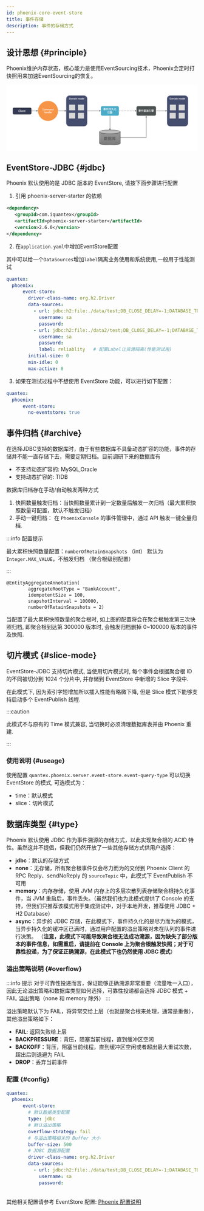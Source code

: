 ```yaml
---
id: phoenix-core-event-store
title: 事件存储
description: 事件的存储方式
---
```


## 设计思想 \{#principle\}
Phoenix维护内存状态，核心能力是使用EventSourcing技术，Phoenix会定时打快照用来加速EventSourcing的恢复。

![show](../assets/phoenix-lite/eventsouring.png)

## EventStore-JDBC \{#jdbc\}

Phoenix 默认使用的是 JDBC 版本的 EventStore, 请按下面步骤进行配置

1. 引用 phoenix-server-starter 的依赖

```xml
<dependency>
   <groupId>com.iquantex</groupId>
   <artifactId>phoenix-server-starter</artifactId>
   <version>2.6.0</version>
</dependency>
```

2. 在`application.yaml`中增加EventStore配置

其中可以给一个`DataSources`增加`label`隔离业务使用和系统使用,一般用于性能测试

```yaml
quantex:
  phoenix:
      event-store:
        driver-class-name: org.h2.Driver
        data-sources:
          - url: jdbc:h2:file:./data/test;DB_CLOSE_DELAY=-1;DATABASE_TO_UPPER=FALSE;INIT=CREATE SCHEMA IF NOT EXISTS PUBLIC
            username: sa
            password:
          - url: jdbc:h2:file:./data2/test;DB_CLOSE_DELAY=-1;DATABASE_TO_UPPER=FALSE;INIT=CREATE SCHEMA IF NOT EXISTS PUBLIC
            username: sa
            password:
            label: reliablity   # 配置Label让资源隔离(性能测试用)
        initial-size: 0
        min-idle: 0
        max-active: 8
```

3. 如果在测试过程中不想使用 EventStore 功能，可以进行如下配置：

```yaml
quantex:
  phoenix:
      event-store:
        no-eventstore: true
```

## 事件归档 \{#archive\}

在选择JDBC支持的数据库时，由于有些数据库不具备动态扩容的功能，事件的存储并不能一直存储下去，需要定期归档。目前调研下来的数据库有

- 不支持动态扩容的: MySQL,Oracle
- 支持动态扩容的: TIDB

数据库归档存在手动/自动触发两种方式

1. 快照数量触发归档：当快照数量累计到一定数量后触发一次归档（最大累积快照数量可配置，默认不触发归档）
2. 手动一键归档： 在 `PhoenixConsole` 的事件管理中，通过 API 触发一键全量归档.

:::info 配置提示

最大累积快照数量配置：`numberOfRetainSnapshots` （int） 默认为 `Integer.MAX_VALUE`，不触发归档 （聚合根级别配置）

:::

```
@EntityAggregateAnnotation(
        aggregateRootType = "BankAccount",
        idempotentSize = 100,
        snapshotInterval = 100000,
        numberOfRetainSnapshots = 2)
```

当配置了最大累积快照数量的聚合根时, 如上图的配置将会在聚合根触发第三次快照归档, 即聚合根到达第 300000 版本时, 会触发归档删掉 0~100000 版本的事件及快照.

## 切片模式 \{#slice-mode\}

EventStore-JDBC 支持切片模式, 当使用切片模式时, 每个事件会根据聚合根 ID 的不同被切分到 1024 个分片中, 并存储到 EventStore 中新增的 Slice 字段中.

在此模式下, 因为索引字短增加所以插入性能有略微下降, 但是 Slice 模式下能够支持启动多个 EventPublish 线程.

:::caution

此模式不与原有的 Time 模式兼容, 当切换时必须清理数据库表并由 Phoenix 重建.

:::

### 使用说明 \{#useage\}

使用配置 `quantex.phoenix.server.event-store.event-query-type` 可以切换 EventStore 的模式, 可选模式为：

- time：默认模式
- slice：切片模式

## 数据库类型 \{#type\}

Phoenix 默认使用 JDBC 作为事件溯源的存储方式，以此实现聚合根的 ACID 特性。虽然这并不提倡，但我们仍然开放了一些其他存储方式供用户选择：

- **jdbc**：默认的存储方式
- **none**：无存储，所有聚合根事件仅会尽力而为的交付到 Phoenix Client 的 RPC Reply、sendNoReply 的 `sourceTopic` 中，此模式下 EventPublish 不可用
- **memory**：内存存储，使用 JVM 内存上的多层次散列表存储聚合根持久化事件，当 JVM 重启后，事件丢失。（虽然我们也为此模式提供了 Console 的支持，但我们只推荐该模式用于集成测试中，对于本地开发，推荐使用 JDBC + H2 Database）
- **async**：异步的 JDBC 存储，在此模式下，事件持久化的是尽力而为的模式，当异步持久化的缓冲区已满时，通过用户配置的溢出策略对未在队列的事件进行决策。
（**注意，此模式下可能导致聚合根无法成功溯源，因为缺失了部分版本的事件信息，如需重启，请提前在 Console 上为聚合根触发快照；对于可靠性投递，为了保证正确溯源，在此模式下也仍然使用 JDBC 模式**）

### 溢出策略说明 \{#overflow\}

:::info 提示
对于可靠性投递而言，保证能够正确溯源非常重要（流量唯一入口），因此无论溢出策略和数据库类型如何选择，可靠性投递都会选择 JDBC 模式 + FAIL 溢出策略（none 和 memory 除外）
:::

溢出策略默认下为 FAIL，将异常交给上层（也就是聚合根来处理，通常是重做），其他溢出策略如下：

- **FAIL**: 返回失败给上层
- **BACKPRESSURE**：背压，阻塞当前线程，直到缓冲区空闲
- **BACKOFF**：背压，阻塞当前线程，直到缓冲区空闲或者超出最大重试次数，超出后则退避为 FAIL
- **DROP**：丢弃当前事件

### 配置 \{#config\}


```yaml
quantex:
  phoenix:
      event-store:
        # 默认数据类型配置
        type: jdbc
        # 默认溢出策略
        overflow-strategy: fail
        # 与溢出策略相关的 Buffer 大小
        buffer-size: 500
        # JDBC 数据源配置
        driver-class-name: org.h2.Driver
        data-sources:
          - url: jdbc:h2:file:./data/test;DB_CLOSE_DELAY=-1;DATABASE_TO_UPPER=FALSE;INIT=CREATE SCHEMA IF NOT EXISTS PUBLIC
            username: sa
            password:
        
```

其他相关配置请参考 EventStore 配置: [Phoenix 配置说明](/docs/phoenix-core/phoenix-core-config#server)